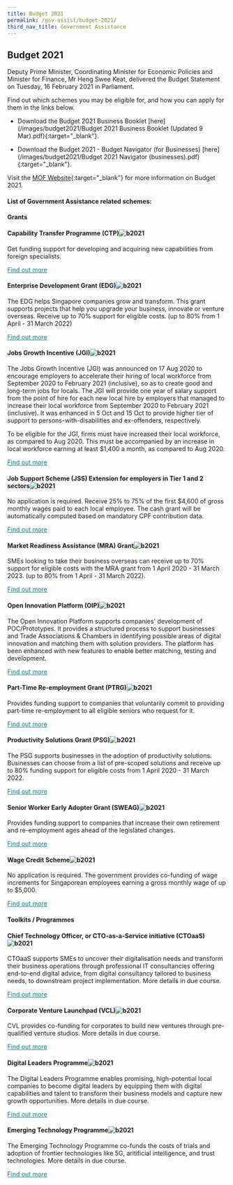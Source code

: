 ```yaml
---
title: Budget 2021
permalink: /gov-assist/budget-2021/
third_nav_title: Government Assistance
---
```


## Budget 2021

Deputy Prime Minister, Coordinating Minister for Economic Policies and Minister for Finance, Mr Heng Swee Keat, delivered the Budget Statement on Tuesday, 16 February 2021 in Parliament. 

Find out which schemes you may be eligible for, and how you can apply for them in the links below.

- Download the Budget 2021 Business Booklet [here](/images/budget2021/Budget 2021 Business Booklet (Updated 9 Mar).pdf){:target="_blank"}.

- Download the Budget 2021 - Budget Navigator (for Businesses) [here](/images/budget2021/Budget 2021 Navigator (businesses).pdf){:target="_blank"}.

Visit the [MOF Website](https://www.mof.gov.sg/){:target="_blank"} for more information on Budget 2021.

#### **List of Government Assistance related schemes:**

#### **Grants**

#### Capability Transfer Programme (CTP)![b2021](/images/budget2021/budget_extended.png)

Get funding support for developing and acquiring new capabilities from foreign specialists.

<a href="https://go.gov.sg/wsg-ctp-enquiry-1" target="_blank" style="color:#037e8a">Find out more</a>

#### Enterprise Development Grant (EDG)![b2021](/images/budget2021/budget_enhanced.png)

The EDG helps Singapore companies grow and transform. This grant supports projects that help you upgrade your business, innovate or venture overseas. Receive up to 70% support for eligible costs. (up to 80% from 1 April - 31 March 2022)

<a href="https://www.enterprisesg.gov.sg/financial-assistance/grants/for-local-companies/enterprise-development-grant/overview" target="_blank" style="color:#037e8a">Find out more</a>

#### Jobs Growth Incentive (JGI)![b2021](/images/budget2021/budget_enhanced.png)

The Jobs Growth Incentive (JGI) was announced on 17 Aug 2020 to encourage employers to accelerate their hiring of local workforce from September 2020 to February 2021 (inclusive), so as to create good and long-term jobs for locals. The JGI will provide one year of salary support from the point of hire for each new local hire by employers that managed to increase their local workforce from September 2020 to February 2021 (inclusive). It was enhanced in 5 Oct and 15 Oct to provide higher tier of support to persons-with-disabilities and ex-offenders, respectively.

To be eligible for the JGI, firms must have increased their local workforce, as compared to Aug 2020.  This must be accompanied by an increase in local workforce earning at least $1,400 a month, as compared to Aug 2020.

<a href="https://www.go.gov.sg/jgi" target="_blank" style="color:#037e8a">Find out more</a>

#### Job Support Scheme (JSS) Extension for employers in Tier 1 and 2 sectors![b2021](/images/budget2021/budget_extended.png)

No application is required. Receive 25% to 75% of the first $4,600 of gross monthly wages paid to each local employee. The cash grant will be automatically computed based on mandatory CPF contribution data.

<a href="https://go.gov.sg/jss" target="_blank" style="color:#037e8a">Find out more</a>

#### Market Readiness Assistance (MRA) Grant![b2021](/images/budget2021/budget_enhanced.png)

SMEs looking to take their business overseas can receive up to 70% support for eligible costs with the MRA grant from 1 April 2020 - 31 March 2023. (up to 80% from 1 April - 31 March 2022).

<a href="https://www.enterprisesg.gov.sg/financial-assistance/grants/for-local-companies/market-readiness-assistance-grant" target="_blank" style="color:#037e8a">Find out more</a>

#### Open Innovation Platform (OIP)![b2021](/images/budget2021/budget_enhanced.png)

The Open Innovation Platform supports companies' development of POC/Prototypes. It provides a structured process to support businesses and Trade Associations & Chambers in identifying possible areas of digital innovation and matching them with solution providers. The platform has been enhanced with new features to enable better matching, testing and development.

<a href="https://www.openinnovation.sg/about" target="_blank" style="color:#037e8a">Find out more</a>

#### Part-Time Re-employment Grant (PTRG)![b2021](/images/budget2021/budget2021.png)

Provides funding support to companies that voluntarily commit to providing part-time re-employment to all eligible seniors who request for it. 

<a href="https://www.mom.gov.sg/employment-practices/schemes-for-employers-and-employees/senior-worker-early-adopter-grant-and-part-time-re-employment-grant" target="_blank" style="color:#037e8a">Find out more</a>

#### Productivity Solutions Grant (PSG)![b2021](/images/budget2021/budget_enhanced.png)

The PSG supports businesses in the adoption of productivity solutions. Businesses can choose from a list of pre-scoped solutions and receive up to 80% funding support for eligible costs from 1 April 2020 - 31 March 2022.

<a href="https://govassist.gobusiness.gov.sg/productivity-solutions-grant/" target="_blank" style="color:#037e8a">Find out more</a>

#### Senior Worker Early Adopter Grant (SWEAG)![b2021](/images/budget2021/budget2021.png)

Provides funding support to companies that increase their own retirement and re-employment ages ahead of the legislated changes. 

<a href="https://www.mom.gov.sg/employment-practices/schemes-for-employers-and-employees/senior-worker-early-adopter-grant-and-part-time-re-employment-grant" target="_blank" style="color:#037e8a">Find out more</a>

#### Wage Credit Scheme![b2021](/images/budget2021/budget_extended.png)

No application is required. The government provides co-funding of wage increments for Singaporean employees earning a gross monthly wage of up to $5,000.

<a href="https://www.iras.gov.sg/irasHome/wcs.aspx" target="_blank" style="color:#037e8a">Find out more</a>

#### **Toolkits / Programmes**

#### Chief Technology Officer, or CTO-as-a-Service initiative (CTOaaS)![b2021](/images/budget2021/budget_new.png)

CTOaaS supports SMEs to uncover their digitalisation needs and transform their business operations through professional IT consultancies offering end-to-end digital advice, from digital consultancy tailored to business needs, to downstream project implementation. More details in due course.

<a href="/images/govassist/Budget 2021 Navigator (businesses).pdf" target="_blank" style="color:#037e8a">Find out more</a>

#### Corporate Venture Launchpad (VCL)![b2021](/images/budget2021/budget_new.png)

CVL provides co-funding for corporates to build new ventures through pre-qualified venture studios. More details in due course.

<a href="/images/govassist/Budget 2021 Navigator (businesses).pdf" target="_blank" style="color:#037e8a">Find out more</a>

#### Digital Leaders Programme![b2021](/images/budget2021/budget_new.png)

The Digital Leaders Programme enables promising, high-potential local companies to become digital leaders by equipping them with digital capabilities and talent to transform their business models and capture new growth opportunities. More details in due course.

<a href="/images/govassist/Budget 2021 Navigator (businesses).pdf" target="_blank" style="color:#037e8a">Find out more</a>

#### Emerging Technology Programme![b2021](/images/budget2021/budget_new.png)

The Emerging Technology Programme co-funds the costs of trials and adoption of frontier technologies like 5G, aritificial intelligence, and trust technologies. More details in due course.

<a href="/images/govassist/Budget 2021 Navigator (businesses).pdf" target="_blank" style="color:#037e8a">Find out more</a>